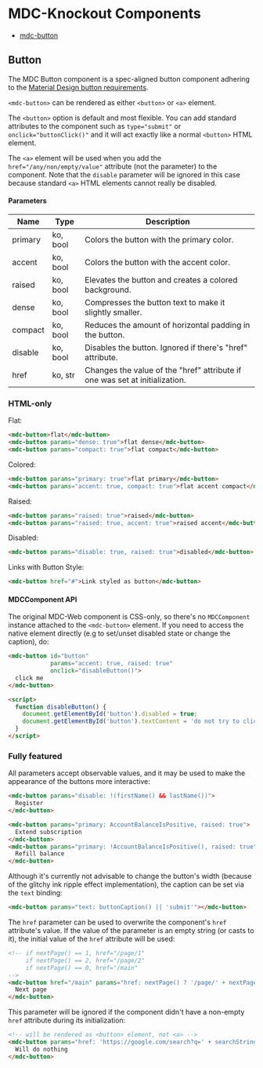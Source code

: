 # MDC-Knockout Components

- [mdc-button](#button)

## Button
The MDC Button component is a spec-aligned button component adhering to the
[Material Design button requirements](https://material.google.com/components/buttons.html).

`<mdc-button>` can be rendered as either `<button>` or `<a>` element.

The `<button>` option is default and most flexible. You can add standard
attributes to the component such as `type="submit"` or `onclick="buttonClick()"`
and it will act exactly like a normal `<button>` HTML element.

The `<a>` element will be used when you add the `href="/any/non/empty/value"`
attribute (not the parameter) to the component. Note that the `disable`
parameter will be ignored in this case because standard `<a>` HTML elements
cannot really be disabled.

#### Parameters

| Name    | Type     | Description                                               |
| --------|--------- | --------------------------------------------------------- |
| primary | ko, bool | Colors the button with the primary color.                 |
| accent  | ko, bool | Colors the button with the accent color.                  |
| raised  | ko, bool | Elevates the button and creates a colored background.     |
| dense   | ko, bool | Compresses the button text to make it slightly smaller.   |
| compact | ko, bool | Reduces the amount of horizontal padding in the button.   |
| disable | ko, bool | Disables the button. Ignored if there's "href" attribute. |
| href    | ko, str  | Changes the value of the "href" attribute if one was set at initialization. |


### HTML-only

Flat:
```HTML
<mdc-button>flat</mdc-button>
<mdc-button params="dense: true">flat dense</mdc-button>
<mdc-button params="compact: true">flat compact</mdc-button>
```

Colored:
```HTML
<mdc-button params="primary: true">flat primary</mdc-button>
<mdc-button params="accent: true, compact: true">flat accent compact</mdc-button>
```

Raised:
```HTML
<mdc-button params="raised: true">raised</mdc-button>
<mdc-button params="raised: true, accent: true">raised accent</mdc-button>
```

Disabled:
```HTML
<mdc-button params="disable: true, raised: true">disabled</mdc-button>
```

Links with Button Style:
```HTML
<mdc-button href="#">Link styled as button</mdc-button>
```

#### MDCComponent API

The original MDC-Web component is CSS-only, so there's no `MDCComponent`
instance attached to the `<mdc-button>` element. If you need to access the
native element directly (e.g to set/unset disabled state or change the caption),
do:
```HTML
<mdc-button id="button"
            params="accent: true, raised: true"
            onclick="disableButton()">
  click me
</mdc-button>

<script>
  function disableButton() {
    document.getElementById('button').disabled = true;
    document.getElementById('button').textContent = 'do not try to click me';
  }
</script>
```

### Fully featured

All parameters accept observable values, and it may be used to make the
appearance of the buttons more interactive:
```HTML
<mdc-button params="disable: !(firstName() && lastName())">
  Register
</mdc-button>
```
```HTML
<mdc-button params="primary: AccountBalanceIsPositive, raised: true">
  Extend subscription
</mdc-button>
<mdc-button params="primary: !AccountBalanceIsPositive(), raised: true">
  Refill balance
</mdc-button>
```

Although it's currently not advisable to change the button's width (because
of the glitchy ink ripple effect implementation), the caption can be set via
the `text` binding:
```HTML
<mdc-button params="text: buttonCaption() || 'submit'"></mdc-button>
```

The `href` parameter can be used to overwrite the component's `href` attribute's
value. If the value of the parameter is an empty string (or casts to it), the
initial value of the `href` attribute will be used:
```HTML
<!-- if nextPage() == 1, href="/page/1"
     if nextPage() == 2, href="/page/2"
     if nextPage() == 0, href="/main"
-->
<mdc-button href="/main" params="href: nextPage() ? '/page/' + nextPage() : ''">
  Next page
</mdc-button>
```

This parameter will be ignored if the component didn't have a non-empty
`href` attribute during its initialization:
```HTML
<!-- will be rendered as <button> element, not <a> -->
<mdc-button params="href: 'https://google.com/search?q=' + searchString()">
  Will do nothing
</mdc-button>
```
